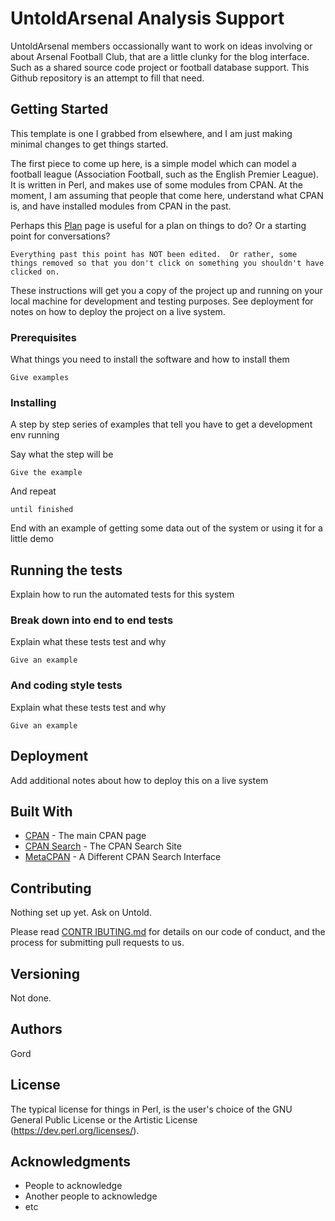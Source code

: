 # UntoldArsenal Analysis Support

UntoldArsenal members occassionally want to work on ideas involving or about Arsenal Football Club, that are a little clunky for the blog interface.  Such as a shared source code project or football database support.  This Github repository is an attempt to fill that need.

## Getting Started

This template is one I grabbed from elsewhere, and I am just making minimal changes to get things started.

The first piece to come up here, is a simple model which can model a football league (Association Football, such as the English Premier League).  It is written in Perl, and makes use of some modules from CPAN.  At the moment, I am assuming that people that come here, understand what CPAN is, and have installed modules from CPAN in the past.

Perhaps this [Plan](Plan.md) page is useful for a plan on things to do?  Or a starting point for conversations?


```
Everything past this point has NOT been edited.  Or rather, some things removed so that you don't click on something you shouldn't have clicked on.
```

These instructions will get you a copy of the project up and running on your local machine for development and testing purposes. See deployment for notes on how to deploy the project on a live system.

### Prerequisites

What things you need to install the software and how to install them

```
Give examples
```

### Installing

A step by step series of examples that tell you have to get a development env running

Say what the step will be

```
Give the example
```

And repeat

```
until finished
```

End with an example of getting some data out of the system or using it for a little demo

## Running the tests

Explain how to run the automated tests for this system

### Break down into end to end tests

Explain what these tests test and why

```
Give an example
```

### And coding style tests

Explain what these tests test and why

```
Give an example
```

## Deployment

Add additional notes about how to deploy this on a live system

## Built With

* [CPAN](https://www.cpan.org/) - The main CPAN page
* [CPAN Search](https://search.cpan.org/) - The CPAN Search Site
* [MetaCPAN](https://metacpan.org/) - A Different CPAN Search Interface

## Contributing

Nothing set up yet.  Ask on Untold.

Please read [CONTR IBUTING.md](https://www.example.com/) for details on our code of conduct, and the process for submitting pull requests to us.

## Versioning

Not done.

## Authors

Gord

## License

The typical license for things in Perl, is the user's choice of the GNU General Public License or the Artistic License (https://dev.perl.org/licenses/).

## Acknowledgments

* People to acknowledge
* Another people to acknowledge
* etc

